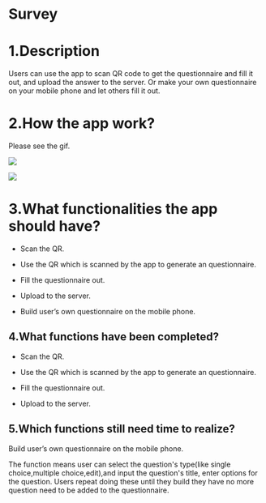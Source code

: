 # Survey
# 1.Description

 Users can use the app to scan QR code to get the questionnaire and fill it out, and upload the answer to the server. Or make your own questionnaire on your mobile phone and let others fill it out.

# 2.How the app work?

Please see the gif.

![](E:\PROJECT\Android\build\HelloAndroid\survey\android-client\ScanQR.gif)





![](E:\PROJECT\Android\build\HelloAndroid\survey\android-client\Upload.gif)

# 3.What functionalities  the app should have?

 

* Scan the QR.

* Use the QR which is scanned by the app to generate an questionnaire.
* Fill the questionnaire out.
* Upload to the server.
* Build user’s own questionnaire on the mobile phone.



##  4.What functions have been completed?

 

- Scan the QR.

- Use the QR which is scanned by the app to generate an questionnaire.
- Fill the questionnaire out.
- Upload to the server.

## 5.Which functions still need time to realize?

Build user’s own questionnaire on the mobile phone.

The function means user can select the question's type(like single choice,multiple choice,edit),and input the question's title, enter options for the question. Users repeat doing these until they build they have no more question need to be added to the questionnaire.



